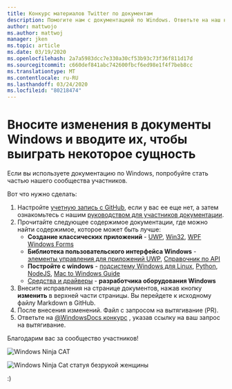 ```yaml
---
title: Конкурс материалов Twitter по документам
description: Помогите нам с документацией по Windows. Ответьте на наш конкурс по Виндовсдокс Twitter, и мы добавим вас в сущность раффле.
author: mattwojo
ms.author: mattwoj
manager: jken
ms.topic: article
ms.date: 03/19/2020
ms.openlocfilehash: 2a7a5983dcc7e330a30cf53b93c73f36f811d17d
ms.sourcegitcommit: c660def841abc742600fbcf6ed98e1f4f7beb8cc
ms.translationtype: MT
ms.contentlocale: ru-RU
ms.lasthandoff: 03/24/2020
ms.locfileid: "80218474"
---
```

# <a name="contribute-to-windows-docs-and-be-entered-to-win-some-swag"></a>Вносите изменения в документы Windows и вводите их, чтобы выиграть некоторое сущность

Если вы используете документацию по Windows, попробуйте стать частью нашего сообщества участников.

Вот что нужно сделать:

1. Настройте [учетную запись с GitHub](https://github.com/join), если у вас ее еще нет, а затем ознакомьтесь с нашим [руководством для участников документации](https://docs.microsoft.com/contribute/).
2. Прочитайте следующее содержимое документации, где можно найти содержимое, которое может быть лучше:
    - **Создание классических приложений** - [UWP](https://docs.microsoft.com/windows/uwp/), [Win32](https://docs.microsoft.com/windows/win32/), [WPF](https://docs.microsoft.com/dotnet/framework/wpf/) [Windows Forms](https://docs.microsoft.com/dotnet/framework/winforms/)
    - **Библиотека пользовательского интерфейса Windows** - [элементы управления для приложений UWP](https://docs.microsoft.com/windows/uwp/design/controls-and-patterns/), [Справочник по API](https://docs.microsoft.com/uwp/api/microsoft.ui.xaml.controls?view=winui-2.3)
    - **Постройте с windows** - [подсистему Windows для Linux](https://docs.microsoft.com/windows/wsl/about), [Python](https://docs.microsoft.com/windows/python/), [NodeJS](https://docs.microsoft.com/windows/nodejs/), [Mac to Windows Guide](https://docs.microsoft.com/windows/dev-environment/mac-to-windows)
    - [Средства и драйверы](https://docs.microsoft.com/windows-hardware/drivers/) - **разработчика оборудования Windows**
3. Внесите исправления на странице документов, нажав кнопку **изменить** в верхней части страницы. Вы перейдете к исходному файлу Markdown в GitHub.
4. После внесения изменений. Файл с запросом на вытягивание (PR).
5. Ответьте на [@WindowsDocs конкурс](https://twitter.com/WindowsDocs/status/1242088720209268736) , указав ссылку на ваш запрос на вытягивание.

Благодарим вас за сообщество участников!

![Windows Ninja CAT](images/ninjacat-emoji.png)

![Windows Ninja Cat статуя безрукой женщины](images/ninjacat-statue.png)

:)
